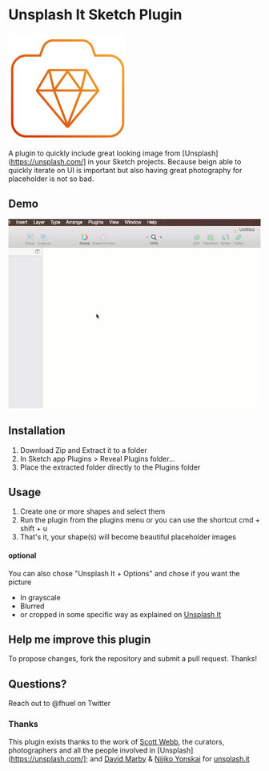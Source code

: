 # Unsplash It Sketch Plugin

![Unsplash It Sketch Plugin Icon](/assets/icon_small.png?raw=true "Unsplash It Sketch Plugin Icon")

A plugin to quickly include great looking image from [Unsplash](https://unsplash.com/] in your Sketch projects.
Because beign able to quickly iterate on UI is important but also having great photography for placeholder is not so bad.

## Demo
![Plugin Demo](/assets/demo.gif?raw=true "Unsplash It Sketch Plugin Demo Animation")

## Installation

1. Download Zip and Extract it to a folder
2. In Sketch app Plugins > Reveal Plugins folder...
3. Place the extracted folder directly to the Plugins folder


## Usage

1. Create one or more shapes and select them
2. Run the plugin from the plugins menu or you can use the shortcut cmd + shift + u
3. That's it, your shape(s) will become beautiful placeholder images

#### optional
You can also chose "Unsplash It + Options" and chose if you want the picture
- In grayscale
- Blurred
- or cropped in some specific way as explained on [Unsplash It](https://www.Unsplash.it)




## Help me improve this plugin
To propose changes, fork the repository and submit a pull request. Thanks!

## Questions?
Reach out to @fhuel on Twitter


### Thanks
This plugin exists thanks to the work of
[Scott Webb](https://twitter.com/scotty_webb), the curators, photographers and all the people involved in [Unsplash](https://unsplash.com/];
and [David Marby](http://dmarby.se/) & [Nijiko Yonskai](https://github.com/Nijikokun) for [unsplash.it](https://unsplash.it/)
